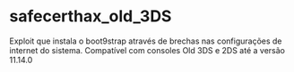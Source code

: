 # safecerthax_old_3DS
Exploit que instala o boot9strap através de brechas nas configurações de internet do sistema. Compatível com consoles Old 3DS e 2DS até a versão 11.14.0
